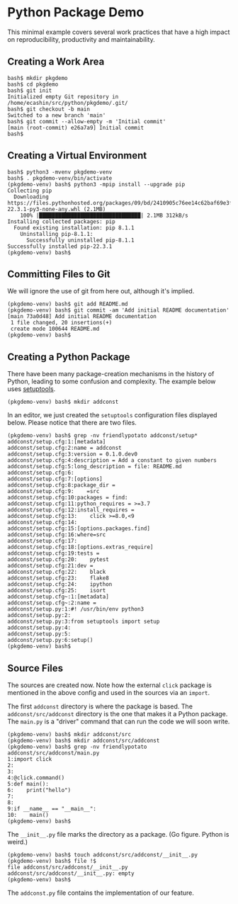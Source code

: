 # Python Package Demo

This minimal example covers several work practices
that have a high impact on reproducibility, productivity
and maintainability.

## Creating a Work Area

    bash$ mkdir pkgdemo
    bash$ cd pkgdemo
    bash$ git init
    Initialized empty Git repository in /home/ecashin/src/python/pkgdemo/.git/
    bash$ git checkout -b main
    Switched to a new branch 'main'
    bash$ git commit --allow-empty -m 'Initial commit'
    [main (root-commit) e26a7a9] Initial commit
    bash$ 

## Creating a Virtual Environment

    bash$ python3 -mvenv pkgdemo-venv
    bash$ . pkgdemo-venv/bin/activate
    (pkgdemo-venv) bash$ python3 -mpip install --upgrade pip
    Collecting pip
      Downloading https://files.pythonhosted.org/packages/09/bd/2410905c76ee14c62baf69e3f4aa780226c1bbfc9485731ad018e35b0cb5/pip-22.3.1-py3-none-any.whl (2.1MB)
        100% |████████████████████████████████| 2.1MB 312kB/s 
    Installing collected packages: pip
      Found existing installation: pip 8.1.1
        Uninstalling pip-8.1.1:
          Successfully uninstalled pip-8.1.1
    Successfully installed pip-22.3.1
    (pkgdemo-venv) bash$ 

## Committing Files to Git

We will ignore the use of git from here out,
although it's implied.

    (pkgdemo-venv) bash$ git add README.md 
    (pkgdemo-venv) bash$ git commit -am 'Add initial README documentation'
    [main 73a0d48] Add initial README documentation
     1 file changed, 20 insertions(+)
     create mode 100644 README.md
    (pkgdemo-venv) bash$ 

## Creating a Python Package

There have been many package-creation mechanisms
in the history of Python, leading to some confusion
and complexity.
The example below uses [setuptools](https://setuptools.pypa.io/en/latest/userguide/declarative_config.html).

    (pkgdemo-venv) bash$ mkdir addconst

In an editor, we just created the `setuptools` configuration files
displayed below.
Please notice that there are two files.

    (pkgdemo-venv) bash$ grep -nv friendlypotato addconst/setup*
    addconst/setup.cfg:1:[metadata]
    addconst/setup.cfg:2:name = addconst
    addconst/setup.cfg:3:version = 0.1.0.dev0
    addconst/setup.cfg:4:description = Add a constant to given numbers
    addconst/setup.cfg:5:long_description = file: README.md
    addconst/setup.cfg:6:
    addconst/setup.cfg:7:[options]
    addconst/setup.cfg:8:package_dir =
    addconst/setup.cfg:9:    =src
    addconst/setup.cfg:10:packages = find:
    addconst/setup.cfg:11:python_requires = >=3.7
    addconst/setup.cfg:12:install_requires =
    addconst/setup.cfg:13:    click >=8.0,<9
    addconst/setup.cfg:14:
    addconst/setup.cfg:15:[options.packages.find]
    addconst/setup.cfg:16:where=src
    addconst/setup.cfg:17:
    addconst/setup.cfg:18:[options.extras_require]
    addconst/setup.cfg:19:tests =
    addconst/setup.cfg:20:    pytest
    addconst/setup.cfg:21:dev =
    addconst/setup.cfg:22:    black
    addconst/setup.cfg:23:    flake8
    addconst/setup.cfg:24:    ipython
    addconst/setup.cfg:25:    isort
    addconst/setup.cfg~:1:[metadata]
    addconst/setup.cfg~:2:name = 
    addconst/setup.py:1:#! /usr/bin/env python3
    addconst/setup.py:2:
    addconst/setup.py:3:from setuptools import setup
    addconst/setup.py:4:
    addconst/setup.py:5:
    addconst/setup.py:6:setup()
    (pkgdemo-venv) bash$ 

## Source Files

The sources are created now.
Note how the external `click` package is mentioned in the above config
and used in the sources via an `import`.

The first `addconst` directory is where the package is based.
The `addconst/src/addconst` directory is the one that makes it a Python package.
The `main.py` is a "driver" command that can run the code we will soon write.

    (pkgdemo-venv) bash$ mkdir addconst/src
    (pkgdemo-venv) bash$ mkdir addconst/src/addconst
    (pkgdemo-venv) bash$ grep -nv friendlypotato addconst/src/addconst/main.py 
    1:import click
    2:
    3:
    4:@click.command()
    5:def main():
    6:    print("hello")
    7:
    8:
    9:if __name__ == "__main__":
    10:    main()
    (pkgdemo-venv) bash$ 

The `__init__.py` file marks the directory as a package.
(Go figure.  Python is weird.)

    (pkgdemo-venv) bash$ touch addconst/src/addconst/__init__.py
    (pkgdemo-venv) bash$ file !$
    file addconst/src/addconst/__init__.py
    addconst/src/addconst/__init__.py: empty
    (pkgdemo-venv) bash$ 

The `addconst.py` file contains the implementation of our feature.

